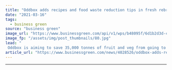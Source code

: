 ```yaml
---
title: "Oddbox adds recipes and food waste reduction tips in fresh rebrand"
date: "2021-03-16"
tags: 
  - business green
source: "business green"
image_url: "https://www.businessgreen.com/api/v1/wps/b48095f/6d1b2d3d-cd48-45fc-809f-a360978ecc4d/2/ODDBOX-JAN-210533-185x114.jpg"
image_fp: "/assets/img/post_thumbnails/80.jpg"
lead: "
 Oddbox is aiming to save 35,000 tonnes of fruit and veg from going to landfill by 2035 ..."
article_url: "https://www.businessgreen.com/news/4028526/oddbox-adds-recipes-food-waste-reduction-tips-fresh-rebrand"
---
```


---
